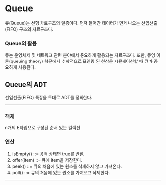 # Queue

큐(Queue)는 선형 자료구조의 일종이다. 먼저 들어간 데이터가 먼저 나오는 선입선출(FIFO) 구조의 자료구조다.

### Queue의 활용

큐는 운영체제 및 네트워크 관련 분야에서 중요하게 활용되는 자료구조다. 또한, 큐잉 이론(queuing theory) 학문에서 수학적으로 모델링 된 현상을 시뮬레이션할 때 큐가 중요하게 사용된다.

## Queue의 ADT

선입선출(FIFO) 특징을 토대로 ADT를 정의한다.

---

### 객체

n개의 E타입으로 구성된 순서 있는 컬렉션

### 연산

1. isEmpty() ::= 공백 상태면 true를 반환.
2. offer(item) ::= 큐에 item을 저장한다.
3. peek() ::= 큐의 처음에 있는 원소를 삭제하지 않고 가져온다.
4. poll() ::= 큐의 처음에 있는 원소를 가져오고 삭제한다.

---


